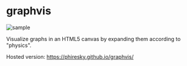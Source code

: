 graphvis
========
![sample](http://i.imgur.com/5Yusreo.png)

Visualize graphs in an HTML5 canvas by expanding them according to "physics".

Hosted version: https://phiresky.github.io/graphvis/
